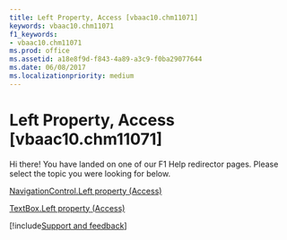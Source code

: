 ```yaml
---
title: Left Property, Access [vbaac10.chm11071]
keywords: vbaac10.chm11071
f1_keywords:
- vbaac10.chm11071
ms.prod: office
ms.assetid: a18e8f9d-f843-4a89-a3c9-f0ba29077644
ms.date: 06/08/2017
ms.localizationpriority: medium
---
```



# Left Property, Access [vbaac10.chm11071]

Hi there! You have landed on one of our F1 Help redirector pages. Please select the topic you were looking for below.

[NavigationControl.Left property (Access)](https://msdn.microsoft.com/library/3e4f76fa-9e5c-a501-ae7f-38dfd89a836a%28Office.15%29.aspx)

[TextBox.Left property (Access)](https://msdn.microsoft.com/library/a184b336-215d-ffe0-d7ce-92f1fdc3b656%28Office.15%29.aspx)

[!include[Support and feedback](~/includes/feedback-boilerplate.md)]